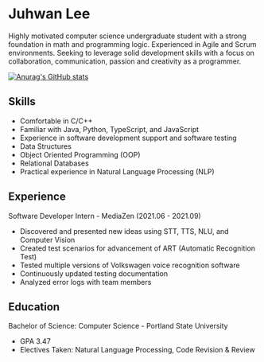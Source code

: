 # Juhwan Lee

Highly motivated computer science undergraduate student with a strong foundation in math and programming logic. Experienced in Agile and Scrum environments. Seeking to leverage solid development skills with a focus on collaboration, communication, passion and creativity as a programmer.

[![Anurag's GitHub stats](https://github-readme-stats.vercel.app/api?username=juroc95)](https://github.com/anuraghazra/github-readme-stats)

## Skills
- Comfortable in C/C++
- Familiar with Java, Python, TypeScript, and JavaScript
- Experience in software development support and software testing
- Data Structures
- Object Oriented Programming (OOP)
- Relational Databases
- Practical experience in Natural Language Processing (NLP)

## Experience

Software Developer Intern - MediaZen (2021.06 - 2021.09)
- Discovered and presented new ideas using STT, TTS, NLU, and Computer Vision
- Created test scenarios for advancement of ART (Automatic Recognition Test)
- Tested multiple versions of Volkswagen voice recognition software
- Continuously updated testing documentation
- Analyzed error logs with team members

## Education

Bachelor of Science: Computer Science - Portland State University
- GPA 3.47
- Electives Taken: Natural Language Processing, Code Revision & Review
